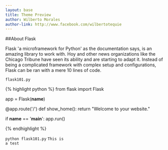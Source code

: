 ```yaml
---
layout: base
title: Theme Preview 
author: Wilberto Morales
author-link: http://www.facebook.com/wilbertotequie
---
```


##About Flask

Flask 'a microframework for Python' as the documentation says, is an amazing library to work with. Hoy and other news organizations like the Chicago Tribune have seen its ability and are starting to adapt it. Instead of being a complicated framework with complex setup and configurations, Flask can be ran with a mere 10 lines of code.

<code class="file">flask101.py</code>


{% highlight python %}
from flask import Flask

app = Flask(__name__)

@app.route('/')
def show_home():
    return "Welcome to your website."

if __name__ == '__main__':
    app.run()

{% endhighlight %}

<code class="tc">python flask101.py</code>
<code class="note">This is a test</code>
